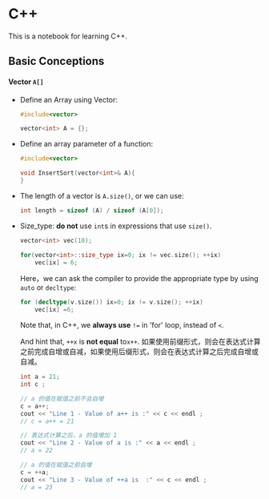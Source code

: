 # C++

This is a notebook for learning C++.


## Basic Conceptions

#### Vector `A[]` 

* Define an Array using Vector:

	``` c++
	#include<vector>
	
	vector<int> A = {};
	```

* Define an array parameter of a function:

	```c++
	#include<vector>
	
	void InsertSort(vector<int>& A){
	}
	```

* The length of a vector is `A.size()`, or we can use:

	``` c++
	int length = sizeof (A) / sizeof (A[0]);
	```
* Size_type: **do not** use `int`s in expressions that use `size()`.

	```c++
	vector<int> vec(10);
	
	for(vector<int>::size_type ix=0; ix != vec.size(); ++ix)
		vec[ix] = 6;
	```
	Here，we can ask the compiler to provide the appropriate type by using `auto` or `decltype`:
	
	```c++
	for (decltype(v.size()) ix=0; ix != v.size(); ++ix)
		vec[ix] =6;
	``` 
	
	Note that, in C++, we **always use** `!=` in 'for' loop, instead of `<`.
	
	And hint that, `++x` is **not equal** to`x++`. 如果使用前缀形式，则会在表达式计算之前完成自增或自减，如果使用后缀形式，则会在表达式计算之后完成自增或自减。
	
	```c++
	int a = 21;
   int c ;
 
   // a 的值在赋值之前不会自增
   c = a++;   
   cout << "Line 1 - Value of a++ is :" << c << endl ;  
   // c = a++ = 21
 
   // 表达式计算之后，a 的值增加 1
   cout << "Line 2 - Value of a is :" << a << endl ;
   // a = 22
 
   // a 的值在赋值之前自增
   c = ++a;  
   cout << "Line 3 - Value of ++a is  :" << c << endl ;
   // a = 23
	```